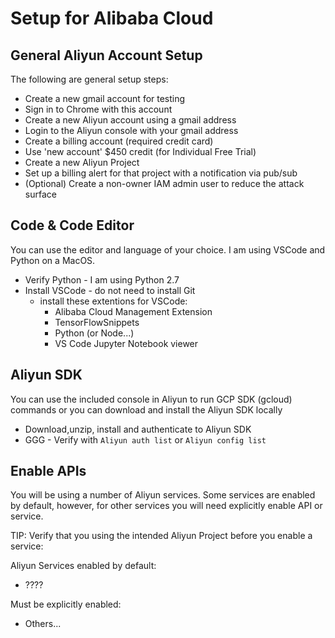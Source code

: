 # Setup for Alibaba Cloud

## General Aliyun Account Setup

The following are general setup steps:
- Create a new gmail account for testing
- Sign in to Chrome with this account
- Create a new Aliyun account using a gmail address
- Login to the Aliyun console with your gmail address
- Create a billing account (required credit card)
- Use 'new account' $450 credit (for Individual Free Trial)
- Create a new Aliyun Project
- Set up a billing alert for that project with a notification via pub/sub
- (Optional) Create a non-owner IAM admin user to reduce the attack surface

## Code & Code Editor

You can use the editor and language of your choice.  I am using VSCode and Python on a MacOS.
- Verify Python - I am using Python 2.7
- Install VSCode - do not need to install Git
    - install these extentions for VSCode: 
        - Alibaba Cloud Management Extension
        - TensorFlowSnippets
        - Python (or Node...)
        - VS Code Jupyter Notebook viewer

## Aliyun SDK 
 
 You can use the included console in Aliyun to run GCP SDK (gcloud) commands or you can download and install the Aliyun SDK locally

 - Download,unzip, install and authenticate to Aliyun SDK
 - GGG - Verify with `Aliyun auth list` or `Aliyun config list`

 ## Enable APIs

 You will be using a number of Aliyun services.  Some services are enabled by default, however, for other services you will need explicitly enable API or service.  

TIP: Verify that you using the intended Aliyun Project before you enable a service:

Aliyun Services enabled by default:
 - ????  

 Must be explicitly enabled:
 - Others...
 